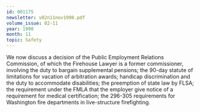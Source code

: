 ```yaml
---
id: 001175
newsletter: v02n11nov1998.pdf
volume_issue: 02-11
year: 1998
month: 11
topic: Safety
---
```


We now discuss a decision of the Public Employment Relations Commission, of which the Firehouse Lawyer is a former commissioner, involving the duty to bargain supplemental pensions; the 90-day statute of limitations for vacation of arbitration awards; handicap discrimination and the duty to accommodate disabilities; the preemption of state law by FLSA; the requirement under the FMLA that the employer give notice of a requirement for medical certification; the 296-305 requirements for Washington fire departments in live-structure firefighting.